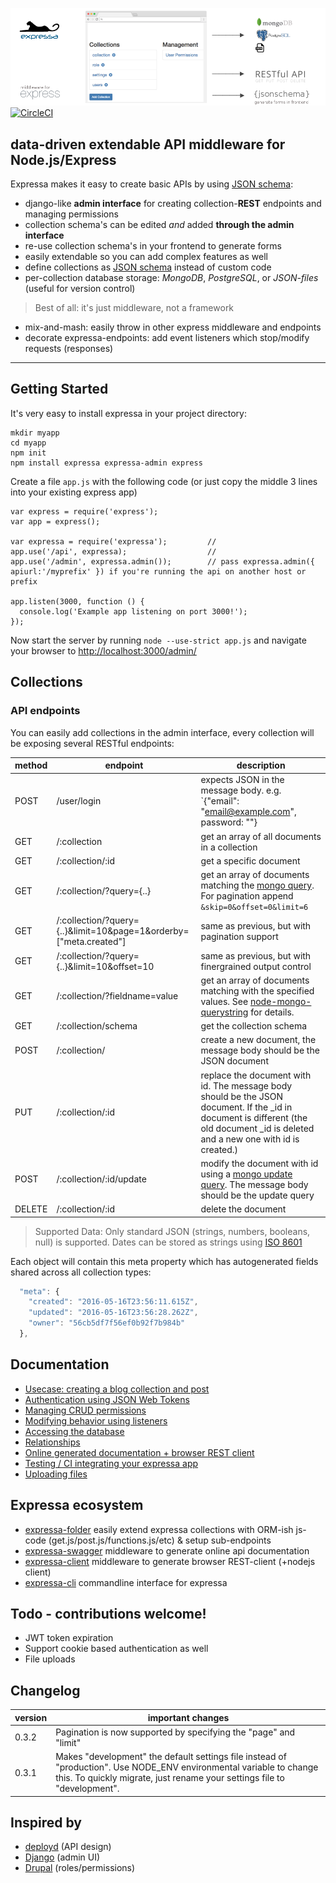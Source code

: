 ![](expressa.png)
[![CircleCI](https://circleci.com/gh/coderofsalvation/expressa.svg?style=svg)](https://circleci.com/gh/coderofsalvation/expressa)

## data-driven extendable API middleware for Node.js/Express

Expressa makes it easy to create basic APIs by using [JSON schema](http://json-schema.org):

* django-like __admin interface__ for creating collection-__REST__ endpoints and managing permissions 
* collection schema's can be edited *and* added __through the admin interface__ 
* re-use collection schema's in your frontend to generate forms
* easily extendable so you can add complex features as well
* define collections as [JSON schema](http://json-schema.org) instead of custom code
* per-collection database storage: *MongoDB*, *PostgreSQL*, or *JSON-files* (useful for version control)

> Best of all: it's just middleware, not a framework 

* mix-and-mash: easily throw in other express middleware and endpoints 
* decorate expressa-endpoints: add event listeners which stop/modify requests (responses)

--------------------------------

## Getting Started

It's very easy to install expressa in your project directory:

    mkdir myapp
    cd myapp
    npm init
    npm install expressa expressa-admin express

Create a file `app.js` with the following code (or just copy the middle 3 lines into your existing express app)

    var express = require('express');
    var app = express();

    var expressa = require('expressa');         // 
    app.use('/api', expressa);                  //
    app.use('/admin', expressa.admin());        // pass expressa.admin({ apiurl:'/myprefix' }) if you're running the api on another host or prefix

    app.listen(3000, function () {
      console.log('Example app listening on port 3000!');
    });

Now start the server by running `node --use-strict app.js` and navigate your browser to [http://localhost:3000/admin/](http://localhost:3000/admin/)

## Collections

### API endpoints

You can easily add collections in the admin interface, every collection will be exposing several RESTful endpoints:

| method | endpoint                                     | description  |
|--------|----------------------------------------------|------------------------------------------------------------------------------------------------------------------------------------------------------------------------------------------------|
| POST   | /user/login                                  | expects JSON in the message body. e.g. `{"email": "email@example.com", password: "<the password>"}                                                                                             |
| GET    | /:collection                                 | get an array of all documents in a collection                                                                                                                                                  |
| GET    | /:collection/:id                             | get a specific document                                                                                                                                                                        |
| GET    | /:collection/?query={..}                     | get an array of documents matching the [mongo query](https://www.npmjs.com/package/mongo-query). For pagination append `&skip=0&offset=0&limit=6`                                              |
| GET    | /:collection/?query={..}&limit=10&page=1&orderby=["meta.created"] | same as previous, but with pagination support |
| GET    | /:collection/?query={..}&limit=10&offset=10 | same as previous, but with finergrained output control |
| GET    | /:collection/?fieldname=value                | get an array of documents matching with the specified values. See [node-mongo-querystring](https://github.com/Turistforeningen/node-mongo-querystring) for details.                            |
| GET    | /:collection/schema                          | get the collection schema                                                                                                                                                                      |
| POST   | /:collection/                                | create a new document, the message body should be the JSON document                                                                                                                            |
| PUT    | /:collection/:id                             | replace the document with id. The message body should be the JSON document. If the _id in document is different (the old document _id is deleted and a new one with id is created.)            |
| POST   | /:collection/:id/update                      | modify the document with id using a [mongo update query](https://docs.mongodb.com/manual/reference/method/db.collection.update/#update-parameter). The message body should be the update query |
| DELETE | /:collection/:id                             | delete the document                                                                                                                                                                            |

> Supported Data: Only standard JSON (strings, numbers, booleans, null) is supported. Dates can be stored as strings using [ISO 8601](https://en.wikipedia.org/wiki/ISO_8601)

Each object will contain this meta property which has autogenerated fields shared across all collection types:

```javascript
  "meta": {
    "created": "2016-05-16T23:56:11.615Z",
    "updated": "2016-05-16T23:56:28.262Z",
    "owner": "56cb5df7f56ef0b92f7b984b"
  },
```

## Documentation 

* [Usecase: creating a blog collection and post](doc/blogexample.md)
* [Authentication using JSON Web Tokens](doc/authentication.md)
* [Managing CRUD permissions](doc/permissions.md)
* [Modifying behavior using listeners](doc/listeners.md)
* [Accessing the database](doc/database.md)
* [Relationships](doc/relationships.md)
* [Online generated documentation + browser REST client](https://www.npmjs.com/package/expressa-swagger)
* [Testing / CI integrating your expressa app](doc/testing.md)
* [Uploading files](doc/uploading-files.md)

## Expressa ecosystem
* [expressa-folder](https://npmjs.org/package/expressa-folder) easily extend expressa collections with ORM-ish js-code (get.js/post.js/functions.js/etc) & setup sub-endpoints
* [expressa-swagger](https://npmjs.org/package/expressa-swagger) middleware to generate online api documentation
* [expressa-client](https://npmjs.org/package/expressa-client) middleware to generate browser REST-client (+nodejs client)
* [expressa-cli](https://npmjs.org/package/expressa-cli) commandline interface for expressa 

## Todo - contributions welcome!
* JWT token expiration
* Support cookie based authentication as well
* File uploads

## Changelog

| version | important changes                                                  |
|---------|----------------------------------------------------------------------------------------------------------------------------------------------------------------|
| 0.3.2   | Pagination is now supported by specifying the "page" and "limit"   |
| 0.3.1   | Makes "development" the default settings file instead of "production". Use NODE_ENV environmental variable to change this. To quickly migrate, just rename your settings file to "development".  |                                                       

## Inspired by

* [deployd](http://deployd.com/) (API design)
* [Django](https://www.djangoproject.com/) (admin UI)
* [Drupal](https://www.drupal.org/) (roles/permissions)
